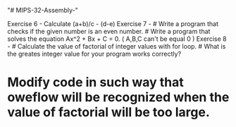 "# MIPS-32-Assembly-" 

Exercise 6 - Calculate (a+b)/c - (d-e)
Exercise 7 - # Write a program that checks if the given number is an even number. # Write a program that solves the equation Ax^2 + Bx + C = 0. ( A,B,C can't be equal 0 )
Exercise 8 - # Calculate the value of factorial of integer values with for loop. # What is the greates integer value for your program works correctly? 
# Modify code in such way that oweflow will be recognized when the value of factorial will be too large.
